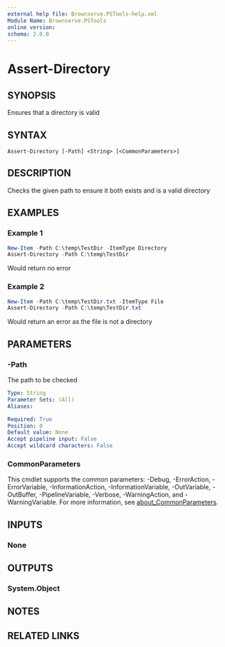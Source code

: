```yaml
---
external help file: Brownserve.PSTools-help.xml
Module Name: Brownserve.PSTools
online version:
schema: 2.0.0
---
```


# Assert-Directory

## SYNOPSIS
Ensures that a directory is valid

## SYNTAX

```
Assert-Directory [-Path] <String> [<CommonParameters>]
```

## DESCRIPTION
Checks the given path to ensure it both exists and is a valid directory

## EXAMPLES

### Example 1
```powershell
New-Item -Path C:\temp\TestDir -ItemType Directory
Assert-Directory -Path C:\temp\TestDir
```

Would return no error

### Example 2
```powershell
New-Item -Path C:\temp\TestDir.txt -ItemType File
Assert-Directory -Path C:\temp\TestDir.txt
```

Would return an error as the file is not a directory

## PARAMETERS

### -Path
The path to be checked

```yaml
Type: String
Parameter Sets: (All)
Aliases:

Required: True
Position: 0
Default value: None
Accept pipeline input: False
Accept wildcard characters: False
```

### CommonParameters
This cmdlet supports the common parameters: -Debug, -ErrorAction, -ErrorVariable, -InformationAction, -InformationVariable, -OutVariable, -OutBuffer, -PipelineVariable, -Verbose, -WarningAction, and -WarningVariable. For more information, see [about_CommonParameters](http://go.microsoft.com/fwlink/?LinkID=113216).

## INPUTS

### None

## OUTPUTS

### System.Object
## NOTES

## RELATED LINKS
